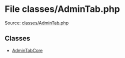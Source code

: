 File classes/AdminTab.php
=========

Source: [classes/AdminTab.php](https://github.com/PrestaShop/PrestaShop/blob/1.5.0.3/classes/AdminTab.php)


Classes
-------

* [AdminTabCore](class.AdminTabCore.md)

